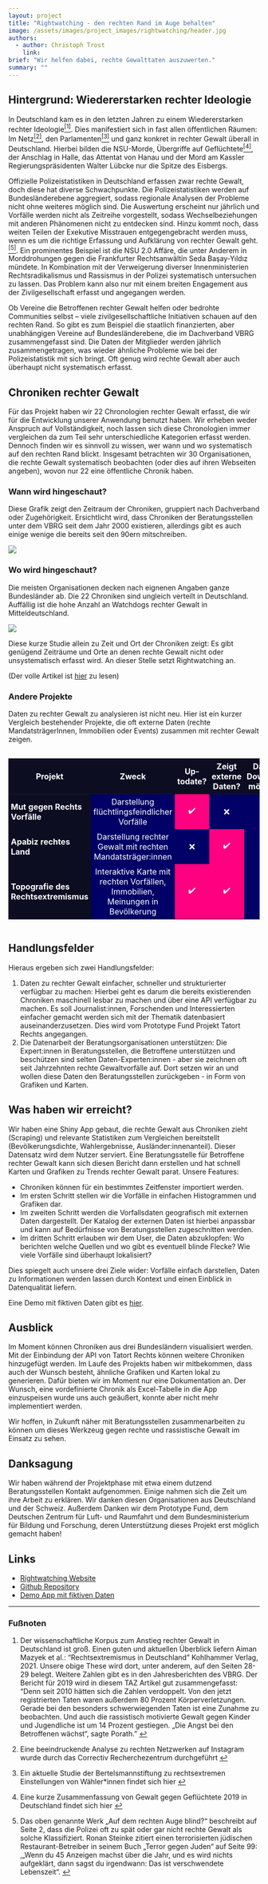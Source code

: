 ```yaml
---
layout: project
title: "Rightwatching - den rechten Rand im Auge behalten"
image: /assets/images/project_images/rightwatching/header.jpg
authors:
  - author: Christoph Trost
    link:
brief: "Wir helfen dabei, rechte Gewalttaten auszuwerten."
summary: ""
---
```


<style>
.dystonse-yes {
  background-color: #FF0080;
  color:#FFFFFF;
  padding:5px;
  text-align: center;
}

.dystonse-partly {
  background-color: #009ACE;
  color:#FFFFFF;
  padding:5px;
  text-align: center;
}

.dystonse-no {
  background-color: #000067;
  color:#FFFFFF;
  padding:5px;
  text-align: center;
}

.dystonse-head {
  background-color: #0D0D22;
  color:#FFFFFF;
  padding:5px;
}

.dystonse-image {
   width: 49%;
}

@media (max-width: 844px) {
  .dystonse-image {
    width: 100%;
  }
}
</style>

## Hintergrund: Wiedererstarken rechter Ideologie

In Deutschland kam es in den letzten Jahren zu einem Wiedererstarken rechter Ideologie<a id="cite_ref-1" href="#1"><sup>[1]</sup></a>. Dies manifestiert sich in fast allen öffentlichen Räumen: Im Netz<a id="cite_ref-2" href="#2"><sup>[2]</sup></a>, den Parlamenten<a id="cite_ref-3" href="#3"><sup>[3]</sup></a> und ganz konkret in rechter Gewalt überall in Deutschland. Hierbei bilden die NSU-Morde, Übergriffe auf Geflüchtete<a id="cite_ref-4" href="#4"><sup>[4]</sup></a>, der Anschlag in Halle, das Attentat von Hanau und der Mord am Kassler Regierungspräsidenten Walter Lübcke nur die Spitze des Eisbergs.

Offizielle Polizeistatistiken in Deutschland erfassen zwar rechte Gewalt, doch diese hat diverse Schwachpunkte. Die Polizeistatistiken werden auf Bundesländerebene aggregiert, sodass regionale Analysen der Probleme nicht ohne weiteres möglich sind. Die Auswertung erscheint nur jährlich und Vorfälle werden nicht als Zeitreihe vorgestellt, sodass Wechselbeziehungen mit anderen Phänomenen nicht zu entdecken sind. Hinzu kommt noch, dass weiten Teilen der Exekutive Misstrauen entgegengebracht werden muss, wenn es um die richtige Erfassung und Aufklärung von rechter Gewalt geht.<a id="cite_ref-5" href="#5"><sup>[5]</sup></a>. Ein prominentes Beispiel ist die NSU 2.0 Affäre, die unter Anderem in Morddrohungen gegen die Frankfurter Rechtsanwältin Seda Başay-Yıldız mündete. In Kombination mit der Verweigerung diverser Innenministerien Rechtsradikalismus und Rassismus in der Polizei systematisch untersuchen zu lassen. Das Problem kann also nur mit einem breiten Engagement aus der Zivilgesellschaft erfasst und angegangen werden.

Ob Vereine die Betroffenen rechter Gewalt helfen oder bedrohte Communities selbst – viele zivilgesellschaftliche Initiativen schauen auf den rechten Rand. So gibt es zum Beispiel die staatlich finanzierten, aber unabhängigen Vereine auf Bundesländerebene, die im Dachverband VBRG zusammengefasst sind. Die Daten der Mitglieder werden jährlich zusammengetragen, was wieder ähnliche Probleme wie bei der Polizeistatistik mit sich bringt. Oft genug wird rechte Gewalt aber auch überhaupt nicht systematisch erfasst.

## Chroniken rechter Gewalt

Für das Projekt haben wir 22 Chronologien rechter Gewalt erfasst, die wir für die Entwicklung unserer Anwendung benutzt haben. Wir erheben weder Anspruch auf Vollständigkeit, noch lassen sich diese Chronologien immer vergleichen da zum Teil sehr unterschiedliche Kategorien erfasst werden. Dennoch finden wir es sinnvoll zu wissen, wer wann und wo systematisch auf den rechten Rand blickt. Insgesamt betrachten wir 30 Organisationen, die rechte Gewalt systematisch beobachten (oder dies auf ihren Webseiten angeben), wovon nur 22 eine öffentliche Chronik haben.

### Wann wird hingeschaut?

Diese Grafik zeigt den Zeitraum der Chroniken, gruppiert nach Dachverband oder Zugehörigkeit. Ersichtlicht wird, dass Chroniken der Beratungsstellen unter dem VBRG seit dem Jahr 2000 existieren, allerdings gibt es auch einige wenige die bereits seit den 90ern mitschreiben.

![](/assets/images/project_images/rightwatching/body.png)

### Wo wird hingeschaut?

Die meisten Organisationen decken nach eignenen Angaben ganze Bundesländer ab. Die 22 Chroniken sind ungleich verteilt in Deutschland. Auffällig ist die hohe Anzahl an Watchdogs rechter Gewalt in Mitteldeutschland.

![](/assets/images/project_images/rightwatching/coverage_map.png)

Diese kurze Studie allein zu Zeit und Ort der Chroniken zeigt: Es gibt genügend Zeiträume und Orte an denen rechte Gewalt nicht oder unsystematisch erfasst wird. An dieser Stelle setzt Rightwatching an.

(Der volle Artikel ist [hier](https://rightwatching.org/chroniken-der-rechten-szene) zu lesen)

### Andere Projekte

Daten zu rechter Gewalt zu analysieren ist nicht neu. Hier ist ein kurzer Vergleich bestehender Projekte, die oft externe Daten (rechte MandatsträgerInnen, Immobilien oder Events) zusammen mit rechter Gewalt zeigen.

<div style="overflow-x: auto;">
<table style="min-width: 500px;">
<thead>
<tr>
<th class="dystonse-head">Projekt</th>
<th class="dystonse-head">Zweck</th>
<th class="dystonse-head">Up&shy;todate?</th>
<th class="dystonse-head">Zeigt externe Daten?</th>
<th class="dystonse-head">Daten&shy;Download möglich?</th>
<th class="dystonse-head">Analyse&shy;Download möglich?</th>
</tr>
</thead>
<tbody>
<tr>
<td class="dystonse-head"><b>Mut gegen Rechts Vorfälle</b></td>
<td class="dystonse-no">Darstellung flüchtlingsfeindlicher Vorfälle</td>
<td class="dystonse-yes">✔️</td>
<td class="dystonse-no">❌</td>
<td class="dystonse-no">❌</td>
<td class="dystonse-no">❌</td>
</tr>

<tr>
<td class="dystonse-head"><b>Apabiz rechtes Land</b></td>
<td class="dystonse-no">Darstellung rechter Gewalt mit rechten Mandatsträger:innen 	</td>
<td class="dystonse-no">❌</td>
<td class="dystonse-yes">✔️</td>
<td class="dystonse-no">❌</td>
<td class="dystonse-no">❌</td>
</tr>

<tr>
<td class="dystonse-head"><b>Topografie des Rechtsextremismus</b></td>
<td class="dystonse-no">Interaktive Karte mit rechten Vorfällen, Immobilien, Meinungen in Bevölkerung</td>
<td class="dystonse-yes">✔️</td>
<td class="dystonse-yes">✔️</td>
<td class="dystonse-no">❌</td>
<td class="dystonse-no">❌</td>
</tr>

</tbody></table>

</div>

## Handlungsfelder

Hieraus ergeben sich zwei Handlungsfelder:

1. Daten zu rechter Gewalt einfacher, schneller und strukturierter verfügbar zu machen: Hierbei geht es darum die bereits existierenden Chroniken maschinell lesbar zu machen und über eine API verfügbar zu machen. Es soll Journalist:innen, Forschenden und Interessierten einfacher gemacht werden sich mit der Thematik datenbasiert auseinanderzusetzen. Dies wird vom Prototype Fund Projekt Tatort Rechts angegangen.
2. Die Datenarbeit der Beratungsorganisationen unterstützen: Die Expert:innen in Beratungsstellen, die Betroffene unterstützen und beschützen sind selten Daten-Experten:innen - aber sie zeichnen oft seit Jahrzehnten rechte Gewaltvorfälle auf. Dort setzen wir an und wollen diese Daten den Beratungsstellen zurückgeben - in Form von Grafiken und Karten.

## Was haben wir erreicht?

Wir haben eine Shiny App gebaut, die rechte Gewalt aus Chroniken zieht (Scraping) und relevante Statistiken zum Vergleichen bereitstellt (Bevölkerungsdichte, Wahlergebnisse, Ausländer:innenanteil). Dieser Datensatz wird dem Nutzer serviert. Eine Beratungsstelle für Betroffene rechter Gewalt kann sich diesen Bericht dann erstellen und hat schnell Karten und Grafiken zu Trends rechter Gewalt parat. Unsere Features:

- Chroniken können für ein bestimmtes Zeitfenster importiert werden.
- Im ersten Schritt stellen wir die Vorfälle in einfachen Histogrammen und Grafiken dar.
- Im zweiten Schritt werden die Vorfallsdaten geografisch mit externen Daten dargestellt. Der Katalog der externen Daten ist hierbei anpassbar und kann auf Bedürfnisse von Beratungsstellen zugeschnitten werden.
- Im dritten Schritt erlauben wir dem User, die Daten abzuklopfen: Wo berichten welche Quellen und wo gibt es eventuell blinde Flecke? Wie viele Vorfälle sind überhaupt lokalisiert?

Dies spiegelt auch unsere drei Ziele wider: Vorfälle einfach darstellen, Daten zu Informationen werden lassen durch Kontext und einen Einblick in Datenqualität liefern.

Eine Demo mit fiktiven Daten gibt es [hier](https://app.rightwatching.org/app/shiny-report-front).

## Ausblick

Im Moment können Chroniken aus drei Bundesländern visualisiert werden. Mit der Einbindung der API von Tatort Rechts können weitere Chroniken hinzugefügt werden. Im Laufe des Projekts haben wir mitbekommen, dass auch der Wunsch besteht, ähnliche Grafiken und Karten lokal zu generieren. Dafür bieten wir im Moment nur eine Dokumentation an. Der Wunsch, eine vordefinierte Chronik als Excel-Tabelle in die App einzuspeisen wurde uns auch geäußert, konnte aber nicht mehr implementiert werden.

Wir hoffen, in Zukunft näher mit Beratungsstellen zusammenarbeiten zu können um dieses Werkzeug gegen rechte und rassistische Gewalt im Einsatz zu sehen.

## Danksagung

Wir haben während der Projektphase mit etwa einem dutzend Beratungsstellen Kontakt aufgenommen. Einige nahmen sich die Zeit um ihre Arbeit zu erklären. Wir danken diesen Organisationen aus Deutschland und der Schweiz. Außerdem Danken wir dem Prototype Fund, dem Deutschen Zentrum für Luft- und Raumfahrt und dem Bundesministerium für Bildung und Forschung, deren Unterstützung dieses Projekt erst möglich gemacht haben!

## Links

- [Rightwatching Website](https://rightwatching.org/)
- [Github Repository](https://github.com/chris-toph-t/rightwatching-shiny-app)
- [Demo App mit fiktiven Daten](https://app.rightwatching.org/app/shiny-report-front)

---

### Fußnoten

1. <a id="1"/> Der wissenschaftliche Korpus zum Anstieg rechter Gewalt in Deutschland ist groß. Einen guten und aktuellen Überblick liefern Aiman Mazyek et al.: “Rechtsextremismus in Deutschland” Kohlhammer Verlag, 2021. Unsere obige These wird dort, unter anderem, auf den Seiten 28-29 belegt. Weitere Zahlen gibt es in den Jahresberichten des VBRG. Der Bericht für 2019 wird in diesem TAZ Artikel gut zusammengefasst: “Denn seit 2010 hätten sich die Zahlen verdoppelt. Von den jetzt registrierten Taten waren außerdem 80 Prozent Körperverletzungen. Gerade bei den besonders schwerwiegenden Taten ist eine Zunahme zu beobachten. Und auch die rassistisch motivierte Gewalt gegen Kinder und Jugendliche ist um 14 Prozent gestiegen. „Die Angst bei den Betroffenen wächst“, sagte Porath.” [↩](#cite_ref-1)

2. <a id="2"/> Eine beeindruckende Analyse zu rechten Netzwerken auf Instagram wurde durch das Correctiv Recherchezentrum durchgeführt [↩](#cite_ref-2)

3. <a id="3"/> Ein aktuelle Studie der Bertelsmannstiftung zu rechtsextremen Einstellungen von Wähler\*innen findet sich hier [↩](#cite_ref-3)

4. <a id="4"/> Eine kurze Zusammenfassung von Gewalt gegen Geflüchtete 2019 in Deutschland findet sich hier [↩](#cite_ref-4)

5. <a id="5"/> Das oben genannte Werk „Auf dem rechten Auge blind?“ beschreibt auf Seite 2, dass die Polizei oft zu spät oder gar nicht rechte Gewalt als solche Klassifiziert. Ronan Steinke zitiert einen terrorisierten jüdischen Restaurant-Betreiber in seinem Buch „Terror gegen Juden“ auf Seite 99: ‚„Wenn du 45 Anzeigen machst über die Jahr, und es wird nichts aufgeklärt, dann sagst du irgendwann: Das ist verschwendete Lebenszeit“. [↩](#cite_ref-5)
